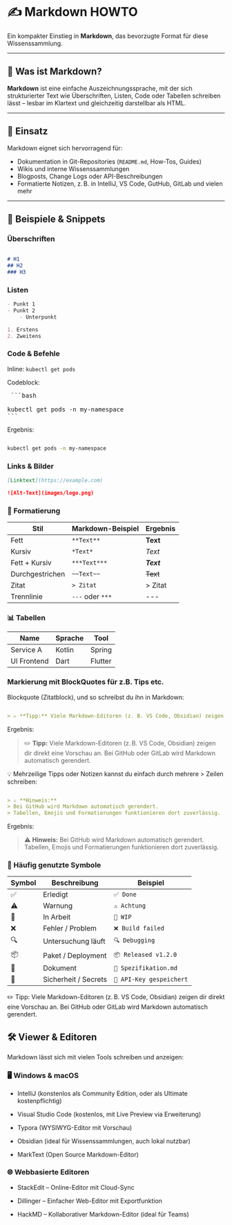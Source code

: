 # ✍️ Markdown HOWTO

Ein kompakter Einstieg in **Markdown**, das bevorzugte Format für diese Wissenssammlung.

---

## 🧾 Was ist Markdown?

**Markdown** ist eine einfache Auszeichnungssprache, mit der sich strukturierter Text wie Überschriften, Listen, Code oder Tabellen schreiben lässt – lesbar im Klartext und gleichzeitig darstellbar als HTML.

---

## 🚀 Einsatz

Markdown eignet sich hervorragend für:

- Dokumentation in Git-Repositories (`README.md`, How-Tos, Guides)
- Wikis und interne Wissenssammlungen
- Blogposts, Change Logs oder API-Beschreibungen
- Formatierte Notizen, z. B. in IntelliJ, VS Code, GutHub, GitLab  und vielen mehr

---

## 🧪 Beispiele & Snippets

### Überschriften

```markdown

# H1
## H2
### H3
```

### Listen
```markdown
- Punkt 1
- Punkt 2
    - Unterpunkt

1. Erstens
2. Zweitens
```

### Code & Befehle
Inline: `kubectl get pods`

Codeblock:
<pre> ```bash 

kubectl get pods -n my-namespace 
``` </pre>

Ergebnis:
```bash

kubectl get pods -n my-namespace 
```

### Links & Bilder
```markdown
[Linktext](https://example.com)

![Alt-Text](images/logo.png)
```

### 🧰 Formatierung
| Stil            | Markdown-Beispiel | Ergebnis   |
| --------------- | ----------------- | ---------- |
| Fett            | `**Text**`        | **Text**   |
| Kursiv          | `*Text*`          | *Text*     |
| Fett + Kursiv   | `***Text***`      | ***Text*** |
| Durchgestrichen | `~~Text~~`        | ~~Text~~   |
| Zitat           | `> Zitat`         | > Zitat    |
| Trennlinie      | `---` oder `***`  | ---        |

### 📊 Tabellen

| Name       | Sprache   | Tool      |
|------------|-----------|-----------|
| Service A  | Kotlin    | Spring    |
| UI Frontend| Dart      | Flutter   |


### Markierung mit BlockQuotes für z.B. Tips etc.

Blockquote (Zitatblock), und so schreibst du ihn in Markdown:

```markdown

> ✏️ **Tipp:** Viele Markdown-Editoren (z. B. VS Code, Obsidian) zeigen dir direkt eine Vorschau an. Bei GitHub oder GitLab wird Markdown automatisch gerendert.
```
Ergebnis:
> ✏️ **Tipp:** Viele Markdown-Editoren (z. B. VS Code, Obsidian) zeigen dir direkt eine Vorschau an. Bei GitHub oder GitLab wird Markdown automatisch gerendert.

💡 Mehrzeilige Tipps oder Notizen kannst du einfach durch mehrere > Zeilen schreiben:
```markdown

> ⚠️ **Hinweis:**
> Bei GitHub wird Markdown automatisch gerendert.
> Tabellen, Emojis und Formatierungen funktionieren dort zuverlässig.

```
Ergebnis:

> ⚠️ **Hinweis:**
> Bei GitHub wird Markdown automatisch gerendert.
> Tabellen, Emojis und Formatierungen funktionieren dort zuverlässig.


### 🔣 Häufig genutzte Symbole
| Symbol | Beschreibung         | Beispiel                 |
| ------ | -------------------- | ------------------------ |
| ✅      | Erledigt             | `✅ Done`                 |
| ⚠️     | Warnung              | `⚠️ Achtung`             |
| 🚧     | In Arbeit            | `🚧 WIP`                 |
| ❌      | Fehler / Problem     | `❌ Build failed`         |
| 🔍     | Untersuchung läuft   | `🔍 Debugging`           |
| 📦     | Paket / Deployment   | `📦 Released v1.2.0`     |
| 📄     | Dokument             | `📄 Spezifikation.md`    |
| 🔐     | Sicherheit / Secrets | `🔐 API-Key gespeichert` |

✏️ Tipp: Viele Markdown-Editoren (z. B. VS Code, Obsidian) zeigen dir direkt eine Vorschau an. Bei GitHub oder GitLab wird Markdown automatisch gerendert.


## 🛠️ Viewer & Editoren
Markdown lässt sich mit vielen Tools schreiben und anzeigen:

### 🖥️ Windows & macOS
- IntelliJ (konstenlos als Community Edition, oder als Ultimate kostenpflichtig)

- Visual Studio Code (kostenlos, mit Live Preview via Erweiterung)

- Typora (WYSIWYG-Editor mit Vorschau)

- Obsidian (ideal für Wissenssammlungen, auch lokal nutzbar)

-  MarkText (Open Source Markdown-Editor)

### 🌐 Webbasierte Editoren
- StackEdit – Online-Editor mit Cloud-Sync

- Dillinger – Einfacher Web-Editor mit Exportfunktion

- HackMD – Kollaborativer Markdown-Editor (ideal für Teams)



